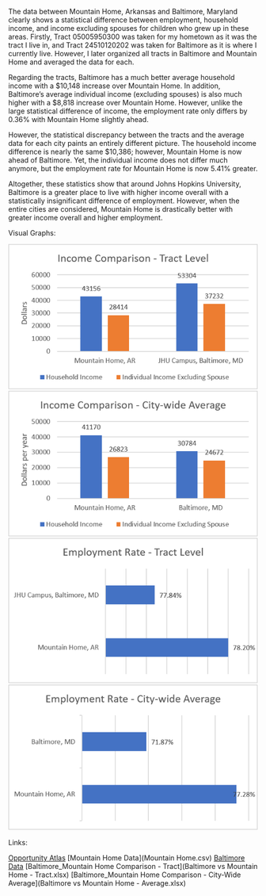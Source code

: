 The data between Mountain Home, Arkansas and Baltimore, Maryland clearly shows a statistical difference between employment, household income, and income excluding spouses for children who grew up in these areas. Firstly, Tract 05005950300 was taken for my hometown as it was the tract I live in, and Tract 24510120202 was taken for Baltimore as it is where I currently live. However, I later organized all tracts in Baltimore and Mountain Home and averaged the data for each. 
  
Regarding the tracts, Baltimore has a much better average household income with a $10,148 increase over Mountain Home. In addition, Baltimore’s average individual income (excluding spouses) is also much higher with a $8,818 increase over Mountain Home. However, unlike the large statistical difference of income, the employment rate only differs by 0.36% with Mountain Home slightly ahead.
  
However, the statistical discrepancy between the tracts and the average data for each city paints an entirely different picture. The household income difference is nearly the same $10,386; however, Mountain Home is now ahead of Baltimore. Yet, the individual income does not differ much anymore, but the employment rate for Mountain Home is now 5.41% greater.
  
Altogether, these statistics show that around Johns Hopkins University, Baltimore is a greater place to live with higher income overall with a statistically insignificant difference of employment. However, when the entire cities are considered, Mountain Home is drastically better with greater income overall and higher employment.

Visual Graphs:

![Income Comparison - Tract](Income_CompT.png)
![Income Comparison - City-Wide](Income_CompCW.png)
![Employment Rate - Tract](Employment_RateT.png)
![Employment Rate - City-Wide](Employment_RateCW.png)

Links:

[Opportunity Atlas](https://www.opportunityatlas.org/)
[Mountain Home Data](Mountain Home.csv)
[Baltimore Data](Baltimore.csv)
[Baltimore_Mountain Home Comparison - Tract](Baltimore vs Mountain Home - Tract.xlsx)
[Baltimore_Mountain Home Comparison - City-Wide Average](Baltimore vs Mountain Home - Average.xlsx)
